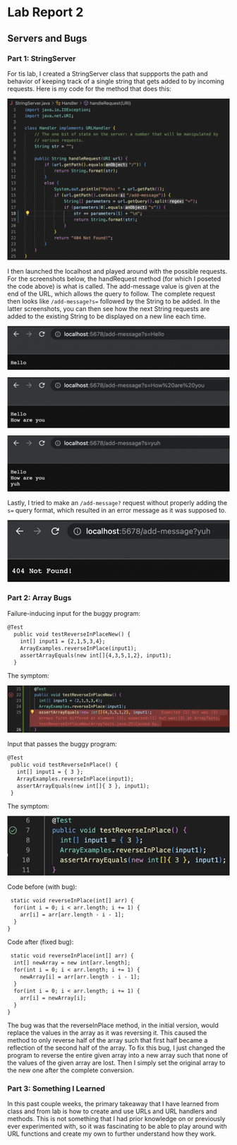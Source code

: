 # Lab Report 2

##  Servers and Bugs

### Part 1: StringServer

For tis lab, I created a StringServer class that suppports the path and behavior of keeping track of a single string that gets added to by incoming requests. Here is my code for the method that does this:

![Code.png](https://raw.githubusercontent.com/advikasonti/cse15l-lab-reports/main/Code.png)

I then launched the localhost and played around with the possible requests. For the screenshots below, the handRequest method (for which I poseted the code above) is what is called. The add-message value is given at the end of the URL, which allows the query to follow. The complete request then looks like `/add-message?s=` followed by the String to be added. In the latter screenshots, you can then see how the next String requests are added to the existing String to be displayed on a new line each time.

![Message1.png](https://raw.githubusercontent.com/advikasonti/cse15l-lab-reports/main/Message1.png)

![Message2.png](https://raw.githubusercontent.com/advikasonti/cse15l-lab-reports/main/Message2.png)

![Message3.png](https://raw.githubusercontent.com/advikasonti/cse15l-lab-reports/main/Message3.png)

Lastly, I tried to make an `/add-message?` request without properly adding the `s=` query format, which resulted in an error message as it was supposed to. 

![NotFound.png](https://raw.githubusercontent.com/advikasonti/cse15l-lab-reports/main/NotFound.png)

### Part 2: Array Bugs

Failure-inducing input for the buggy program:
```
@Test
  public void testReverseInPlaceNew() {
    int[] input1 = {2,1,5,3,4};
    ArrayExamples.reverseInPlace(input1);
    assertArrayEquals(new int[]{4,3,5,1,2}, input1);
  }
  ```
  
  The symptom:
  
  ![Symptom1.png](https://raw.githubusercontent.com/advikasonti/cse15l-lab-reports/main/Symptom1.png)
  
 Input that passes the buggy program:
 ```
@Test 
  public void testReverseInPlace() {
    int[] input1 = { 3 };
    ArrayExamples.reverseInPlace(input1);
    assertArrayEquals(new int[]{ 3 }, input1);
  }
  ```
  
  The symptom:
  
  ![Symptom2.png](https://raw.githubusercontent.com/advikasonti/cse15l-lab-reports/main/Symptom2.png)
  
  Code before (with bug):
  ```
   static void reverseInPlace(int[] arr) {
    for(int i = 0; i < arr.length; i += 1) {
      arr[i] = arr[arr.length - i - 1];
    }
  }
  ```
  
  Code after (fixed bug):
  ```
   static void reverseInPlace(int[] arr) {
    int[] newArray = new int[arr.length];
    for(int i = 0; i < arr.length; i += 1) {
      newArray[i] = arr[arr.length - i - 1];
    }
    for(int i = 0; i < arr.length; i += 1) {
      arr[i] = newArray[i];
    }
  } 
  ```
  
The bug was that the reverseInPlace method, in the initial version, would replace the values in the array as it was reversing it. This caused the method to only reverse half of the array such that first half became a reflection of the second half of the array. To fix this bug, I just changed the program to reverse the entire given array into a new array such that none of the values of the given array are lost. Then I simply set the original array to the new one after the complete conversion. 

### Part 3: Something I Learned

In this past couple weeks, the primary takeaway that I have learned from class and from lab is how to create and use URLs and URL handlers and methods. This is not something that I had prior knowledge on or previously ever experimented with, so it was fascinating to be able to play around with URL functions and create my own to further understand how they work. 




